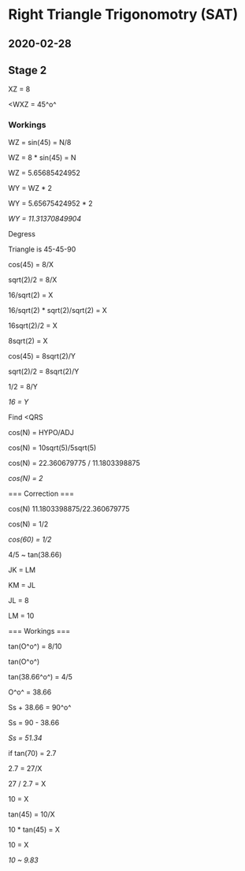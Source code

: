 # Right Triangle Trigonomotry (SAT)
## 2020-02-28

## Stage 2

XZ = 8

<WXZ = 45^o^

### Workings

WZ = sin(45) = N/8

WZ = 8 * sin(45) = N

WZ = 5.65685424952

WY = WZ * 2 

WY = 5.65675424952 * 2

*_WY = 11.31370849904_*


Degress 

Triangle is 45-45-90

cos(45) = 8/X

sqrt(2)/2 = 8/X

16/sqrt(2) = X

16/sqrt(2) * sqrt(2)/sqrt(2) = X

16sqrt(2)/2 = X

8sqrt(2) = X

cos(45) = 8sqrt(2)/Y

sqrt(2)/2 = 8sqrt(2)/Y

1/2 = 8/Y

*_16 = Y_*




Find <QRS 

cos(N) = HYPO/ADJ

cos(N) = 10sqrt(5)/5sqrt(5)

cos(N) = 22.360679775 / 11.1803398875

*_cos(N) = 2_*

=== Correction ===

cos(N) 11.1803398875/22.360679775

cos(N) = 1/2

*_cos(60) = 1/2_*


4/5 ~ tan(38.66)

JK = LM

KM = JL

JL = 8

LM = 10

=== Workings ===

tan(O^o^) = 8/10

tan(O^o^)

tan(38.66^o^) = 4/5

O^o^ = 38.66

Ss + 38.66 = 90^o^

Ss = 90 - 38.66

*_Ss  = 51.34_*

if tan(70) = 2.7

2.7 = 27/X

27 / 2.7 = X

10 = X

tan(45) = 10/X

10 * tan(45) = X

10 = X

*_10 ~ 9.83_*
